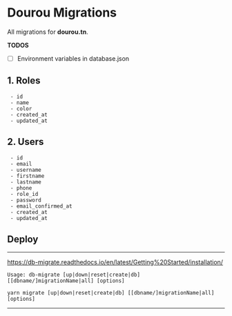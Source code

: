 # Dourou Migrations
All migrations for **dourou.tn**.

**TODOS**
- [ ] Environment variables in database.json


## 1. Roles
     - id
     - name
     - color
     - created_at
     - updated_at

## 2. Users
     - id
     - email
     - username
     - firstname
     - lastname
     - phone
     - role_id
     - password
     - email_confirmed_at
     - created_at
     - updated_at


## Deploy
---------

https://db-migrate.readthedocs.io/en/latest/Getting%20Started/installation/

  ```
  Usage: db-migrate [up|down|reset|create|db] [[dbname/]migrationName|all] [options]

  yarn migrate [up|down|reset|create|db] [[dbname/]migrationName|all] [options]
  ```
---------
